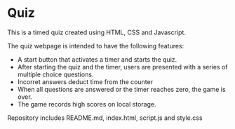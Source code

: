 # Quiz

This is a timed quiz created using HTML, CSS and Javascript.

The quiz webpage is intended to have the following features:
- A start button that activates a timer and starts the quiz.
- After starting the quiz and the timer, users are presented with a series of multiple choice questions.
- Incorret answers deduct time from the counter
- When all questions are answered or the timer reaches zero, the game is over.
- The game records high scores on local storage.

Repository includes README.md, index.html, script.js and style.css
